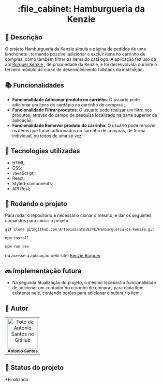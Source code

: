 <h1 align="center">:file_cabinet: Hamburgueria da Kenzie</h1>

## :memo: Descrição

O projeto Hamburgueria da Kenzie simula a página de pedidos de uma lanchonete , tornando possível adicionar e excluir itens no carrinho de compras, como também filtrar os items do catálogo.
A aplicação faz uso da api <a href="https://hamburgueria-kenzie-json-serve.herokuapp.com/products" target="_blank"> Burguer Kenzie</a> , de propriedade da Kenzie, e foi desenvolvida durante o terceiro módulo do curso de desenvolvimento fullstack da instituição.
 
## :books: Funcionalidades

- <b>Funcionalidade Adicionar produto no carrinho</b>: O usuário pode adicionar um itens do cardápio no carrinho de compras ;
- <b>Funcionalidade Filtrar produtos</b>: O usuário pode realizar um filtro nos produtos, através do campo de pesquisa localizado na parte superior da aplicação;
- <b>Funcionalidade Remevor produto do carrinho</b>: O usuário pode remover os items que foram adicionados no carrinho de compras, de forma individual, ou todos de uma só vez;


## :wrench: Tecnologias utilizadas

- HTML;
- CSS;
- JavaScript;
- React;
- Styled-components;
- API Rest;

## :rocket: Rodando o projeto

Para rodar o repositório é necessário clonar o mesmo, e dar os seguintes comandos para iniciar o projeto:

```
git clone git@github.com:AntonioSantosBJPE/Hamburgueria-da-Kenzie.git
```
```
npm install
```
```
npm run dev
```
ou acesse a aplicação pelo site: <a href="https://react-entrega-template-hamburgueria-da-kenzie-antoniosantosbjpe.vercel.app/" target="_blank"> Kenzie Burguer</a>


## :soon: Implementação futura

- Na segunda atualização do projeto, o mesmo receberá a funcionalidade de adicionar um contador no carrinho de compras para cada item existente nele, contendo botões para adicionar e subtrair o item.

## :handshake: Autor

<table>
  <tr>
    <td align="center">
      <a href="https://github.com/AntonioSantosBJPE">
        <img src="https://avatars.githubusercontent.com/u/110032374?v=4" width="100px;" alt="Foto de Antonio Santos no GitHub"/><br>
        <sub>
          <b>Antonio Santos</b>
        </sub>
      </a>
    </td>
  </tr>
</table>

## :dart: Status do projeto

\*Finalizado
